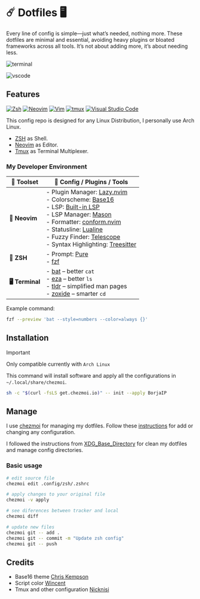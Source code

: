 # ☄️ Dotfiles 🖥

Every line of config is simple—just what’s needed, nothing more. These dotfiles are minimal and essential, avoiding heavy plugins or bloated frameworks across all tools. It’s not about adding more, it’s about needing less.

![terminal](https://github.com/user-attachments/assets/16a1f8c7-5fcc-41eb-be54-10279750adc4)

![vscode](https://github.com/user-attachments/assets/f8a44e04-230a-4c6d-afbc-6a7ceb3d8c8f)

## Features
<!-- https://github.com/inttter/md-badges -->

[![Zsh](https://img.shields.io/badge/Zsh-F15A24?style=for-the-badge&logo=zsh&logoColor=fff)](#) [![Neovim](https://img.shields.io/badge/Neovim-57A143?style=for-the-badge&logo=neovim&logoColor=fff)](#) [![Vim](https://img.shields.io/badge/Vim-%2311AB00.svg?style=for-the-badge&logo=vim&logoColor=white)](#) [![tmux](https://img.shields.io/badge/tmux-1BB91F?style=for-the-badge&logo=tmux&logoColor=fff)](#) [![Visual Studio Code](https://custom-icon-badges.demolab.com/badge/Visual%20Studio%20Code-0078d7.svg?style=for-the-badge&logo=vsc&logoColor=white)](#)

This config repo is designed for any Linux Distribution, I personally use Arch Linux. 

- [ZSH](https://wiki.archlinux.org/index.php/Zsh) as Shell.
- [Neovim](https://wiki.archlinux.org/index.php/Neovim) as Editor.
- [Tmux](https://wiki.archlinux.org/index.php/Tmux) as Terminal Multiplexer.

### My Developer Environment

| 🧠 Toolset      | 🔧 Config / Plugins / Tools                                                                                                                                                                                                                                                                                                                                                                                                                                                                                                                                                                                            |
| -------------- | --------------------------------------------------------------------------------------------------------------------------------------------------------------------------------------------------------------------------------------------------------------------------------------------------------------------------------------------------------------------------------------------------------------------------------------------------------------------------------------------------------------------------------------------------------------------------------------------------------------------- |
| **📝 Neovim**   | - Plugin Manager: [Lazy.nvim](https://github.com/folke/lazy.nvim)  <br> - Colorscheme: [Base16](https://github.com/chriskempson/base16) <br> - LSP: [Built-in LSP](https://neovim.io/doc/user/lsp.html) <br> - LSP Manager: [Mason](https://github.com/williamboman/mason.nvim) <br> - Formatter: [conform.nvim](https://github.com/stevearc/conform.nvim) <br> - Statusline: [Lualine](https://github.com/nvim-lualine/lualine.nvim) <br> - Fuzzy Finder: [Telescope](https://github.com/nvim-telescope/telescope.nvim) <br> - Syntax Highlighting: [Treesitter](https://github.com/nvim-treesitter/nvim-treesitter) |
| **🐚 ZSH**      | - Prompt: [Pure](https://github.com/sindresorhus/pure) <br> - [fzf](https://github.com/junegunn/fzf)                                                                                                                                                                                                                                                                                                                                                                                                                                                                                                                  |
| **🖥 Terminal** | - [bat](https://github.com/sharkdp/bat) – better `cat` <br> - [eza](https://github.com/eza-community/eza) – better `ls` <br> - [tldr](https://github.com/tldr-pages/tldr) – simplified man pages <br> - [zoxide](https://github.com/ajeetdsouza/zoxide) – smarter `cd`                                                                                                                                                                                                                                                                                                                                                |

Example command:

```bash
fzf --preview 'bat --style=numbers --color=always {}'
```

## Installation

>[!important]
> 
> Only compatible currently with `Arch Linux`

This command will install software and apply all the configurations in `~/.local/share/chezmoi`.

```bash
sh -c "$(curl -fsLS get.chezmoi.io)" -- init --apply BorjaIP
```

## Manage

I use [chezmoi](https://www.chezmoi.io/) for managing my dotfiles. Follow these [instructions](https://jerrynsh.com/how-to-manage-dotfiles-with-chezmoi/) for add or changing any configuration.

I followed the instructions from [XDG_Base_Directory](https://wiki.archlinux.org/index.php/XDG_Base_Directory) for clean my dotfiles and manage config directories.

### Basic usage

```bash
# edit source file
chezmoi edit .config/zsh/.zshrc

# apply changes to your original file
chezmoi -v apply

# see diferences between tracker and local
chezmoi diff

# update new files
chezmoi git -- add .
chezmoi git -- commit -m "Update zsh config"
chezmoi git -- push
```

## Credits

- Base16 theme [Chris Kempson](https://github.com/chriskempson/base16)
- Script color [Wincent](https://github.com/wincent/wincent)
- Tmux and other configuration [Nicknisi](https://github.com/nicknisi/dotfiles)

